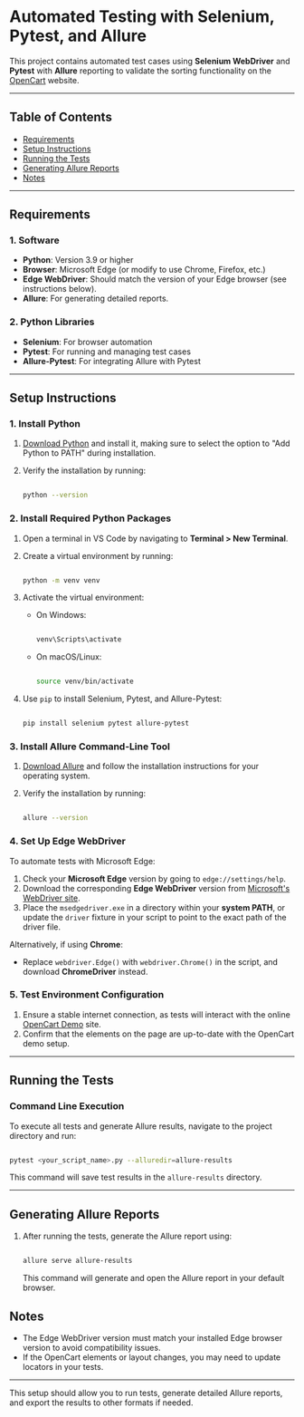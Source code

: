 # Automated Testing with Selenium, Pytest, and Allure

This project contains automated test cases using **Selenium WebDriver** and **Pytest** with **Allure** reporting to validate the sorting functionality on the [OpenCart](https://www.opencart.com/index.php?route=cms/demo) website.

---

## Table of Contents

- [Requirements](https://github.com/quangxuan98765/ktpm?tab=readme-ov-file#requirements)
- [Setup Instructions](https://github.com/quangxuan98765/ktpm?tab=readme-ov-file#setup-instructions)
- [Running the Tests](https://github.com/quangxuan98765/ktpm?tab=readme-ov-file#running-the-tests)
- [Generating Allure Reports](https://github.com/quangxuan98765/ktpm?tab=readme-ov-file#generating-allure-reports)
- [Notes](https://github.com/quangxuan98765/ktpm?tab=readme-ov-file#notes)

---

## Requirements

### 1. Software

- **Python**: Version 3.9 or higher
- **Browser**: Microsoft Edge (or modify to use Chrome, Firefox, etc.)
- **Edge WebDriver**: Should match the version of your Edge browser (see instructions below).
- **Allure**: For generating detailed reports.

### 2. Python Libraries

- **Selenium**: For browser automation
- **Pytest**: For running and managing test cases
- **Allure-Pytest**: For integrating Allure with Pytest

---

## Setup Instructions

### 1. Install Python

1. [Download Python](https://www.python.org/downloads/) and install it, making sure to select the option to "Add Python to PATH" during installation.
2. Verify the installation by running:
    
    ```bash

    python --version
    
    ```
    

### 2. Install Required Python Packages

1. Open a terminal in VS Code by navigating to **Terminal > New Terminal**.
2. Create a virtual environment by running:
    
    ```bash

    python -m venv venv
    
    ```
    
3. Activate the virtual environment:
    - On Windows:
        
        ```bash

        venv\Scripts\activate
        
        ```
        
    - On macOS/Linux:
        
        ```bash
        
        source venv/bin/activate
        
        ```
        
4. Use `pip` to install Selenium, Pytest, and Allure-Pytest:
    
    ```bash
    
    pip install selenium pytest allure-pytest
    
    ```
    

### 3. Install Allure Command-Line Tool

1. [Download Allure](https://github.com/allure-framework/allure2/releases) and follow the installation instructions for your operating system.
2. Verify the installation by running:
    
    ```bash

    allure --version
    
    ```
    

### 4. Set Up Edge WebDriver

To automate tests with Microsoft Edge:

1. Check your **Microsoft Edge** version by going to `edge://settings/help`.
2. Download the corresponding **Edge WebDriver** version from [Microsoft's WebDriver site](https://developer.microsoft.com/en-us/microsoft-edge/tools/webdriver/).
3. Place the `msedgedriver.exe` in a directory within your **system PATH**, or update the `driver` fixture in your script to point to the exact path of the driver file.

Alternatively, if using **Chrome**:

- Replace `webdriver.Edge()` with `webdriver.Chrome()` in the script, and download **ChromeDriver** instead.

### 5. Test Environment Configuration

1. Ensure a stable internet connection, as tests will interact with the online [OpenCart Demo](https://www.opencart.com/index.php?route=cms/demo) site.
2. Confirm that the elements on the page are up-to-date with the OpenCart demo setup.

---

## Running the Tests

### Command Line Execution

To execute all tests and generate Allure results, navigate to the project directory and run:

```bash

pytest <your_script_name>.py --alluredir=allure-results

```

This command will save test results in the `allure-results` directory.

---

## Generating Allure Reports

1. After running the tests, generate the Allure report using:
    
    ```bash

    allure serve allure-results
    
    ```
    
    This command will generate and open the Allure report in your default browser.
    


## Notes

- The Edge WebDriver version must match your installed Edge browser version to avoid compatibility issues.
- If the OpenCart elements or layout changes, you may need to update locators in your tests.

---

This setup should allow you to run tests, generate detailed Allure reports, and export the results to other formats if needed.
